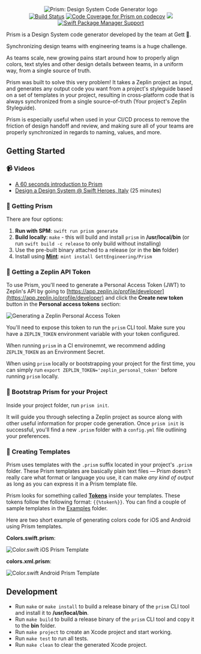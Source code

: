 <p align="center">
<img src="Assets/gh/logo.jpg" alt="Prism: Design System Code Generator logo" title="Prism: Design System Code Generator logo" />
<br />
<a href="https://actions-badge.atrox.dev/GettEngineering/Prism/goto" target="_blank" alt="Build Status" title="Build Status"><img src="https://img.shields.io/endpoint.svg?url=https%3A%2F%2Factions-badge.atrox.dev%2FGettEngineering%2FPrism%2Fbadge" alt="Build Status" title="Build Status"></a>
<a href="https://codecov.io/gh/GettEngineering/Prism" target="_blank" alt="Code Coverage for Prism on codecov" title="Code Coverage for Prism on codecov"><img src="https://codecov.io/gh/GettEngineering/Prism/branch/master/graph/badge.svg" alt="Code Coverage for Prism on codecov" title="Code Coverage for Prism on codecov"/></a>
<img src="https://img.shields.io/badge/platform-macOS%20%7C%20Linux-%23989898" />
<a href="https://github.com/apple/swift-package-manager"><img src="https://img.shields.io/badge/SPM-compatible-brightgreen.svg" alt="Swift Package Manager Support" /></a>
</p>

Prism is a Design System code generator developed by the team at Gett 🚕.

Synchronizing design teams with engineering teams is a huge challenge.

As teams scale, new growing pains start around how to properly align colors, text styles and other design details between teams, in a uniform way, from a single source of truth.

Prism was built to solve this very problem! It takes a Zeplin project as input, and generates any output code you want from a project's styleguide based on a set of templates in your project, resulting in cross-platform code that is always synchronized from a single source-of-truth (Your project's Zeplin Styleguide).

Prism is especially useful when used in your CI/CD process to remove the friction of design handoff and review, and making sure all of your teams are properly synchronized in regards to naming, values, and more.

## Getting Started

### 📹 Videos

* [A 60 seconds introduction to Prism](https://www.youtube.com/watch?v=MNcAAUji-YY)
* [Design a Design System @ Swift Heroes, Italy](https://www.youtube.com/watch?v=UFyx7EtbcMU) (25 minutes)

### 🌈 Getting Prism

There are four options: 

1. **Run with SPM**: `swift run prism generate` 
2. **Build locally**: `make` - this will build and install `prism` in **/usr/local/bin** (or run `swift build -c release` to only build without installing)
3. Use the pre-built binary attached to a release (or in the **bin** folder)
4. Install using **[Mint](https://github.com/yonaskolb/Mint)**: `mint install GettEngineering/Prism`

### 🔑 Getting a Zeplin API Token

To use Prism, you'll need to generate a Personal Access Token (JWT) to Zeplin's API by going to [https://app.zeplin.io/profile/developer](https://app.zeplin.io/profile/developer) and click the **Create new token** button in the **Personal access tokens** section:

![Generating a Zeplin Personal Access Token](Assets/gh/pat.png "Generating a Zeplin Personal Access Token")

You'll need to expose this token to run the `prism` CLI tool. Make sure you have a `ZEPLIN_TOKEN` environment variable with your token configured. 

When running `prism` in a CI environemnt, we recommend adding `ZEPLIN_TOKEN` as an Environment Secret.

When using `prism` locally or bootstrapping your project for the first time, you can simply run `export ZEPLIN_TOKEN='zeplin_personal_token'` before running `prism` locally.

### 👢 Bootstrap Prism for your Project

Inside your project folder, run `prism init`. 

It will guide you through selecting a Zeplin project as source along with other useful information for proper code generation. Once `prism init` is successful, you'll find a new `.prism` folder with a `config.yml` file outlining your preferences.

### 🎨 Creating Templates

Prism uses templates with the `.prism` suffix located in your project's `.prism` folder. These Prism templates are basically plain text files — Prism doesn't really care what format or language you use, it can make _any kind of output_ as long as you can express it in a Prism template file.

Prism looks for something called [**Tokens**](Documentation/Tokens.md) inside your templates. These tokens follow the following format: `{{%token%}}`. You can find a couple of sample templates in the [Examples](https://github.com/gtforge/Prism/tree/master/Examples) folder.

Here are two short example of generating colors code for iOS and Android using Prism templates.

**Colors.swift.prism**:

![Color.swift iOS Prism Template](Assets/gh/Colors-iOS.gif "Color.swift iOS Prism Template")

**colors.xml.prism**:

![Color.swift Android Prism Template](Assets/gh/Colors-Android.gif "Color.swift Android Prism Template")
    
## Development

* Run `make` or `make install` to build a release binary of the `prism` CLI tool and install it to **/usr/local/bin**.
* Run `make build` to build a release binary of the `prism` CLI tool and copy it to the **bin** folder.
* Run `make project` to create an Xcode project and start working.
* Run `make test` to run all tests.
* Run `make clean` to clear the generated Xcode project.

